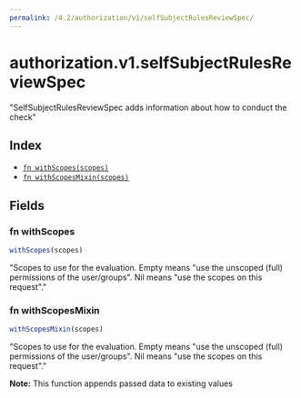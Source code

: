 ```yaml
---
permalink: /4.2/authorization/v1/selfSubjectRulesReviewSpec/
---
```


# authorization.v1.selfSubjectRulesReviewSpec

"SelfSubjectRulesReviewSpec adds information about how to conduct the check"

## Index

* [`fn withScopes(scopes)`](#fn-withscopes)
* [`fn withScopesMixin(scopes)`](#fn-withscopesmixin)

## Fields

### fn withScopes

```ts
withScopes(scopes)
```

"Scopes to use for the evaluation.  Empty means \"use the unscoped (full) permissions of the user/groups\". Nil means \"use the scopes on this request\"."

### fn withScopesMixin

```ts
withScopesMixin(scopes)
```

"Scopes to use for the evaluation.  Empty means \"use the unscoped (full) permissions of the user/groups\". Nil means \"use the scopes on this request\"."

**Note:** This function appends passed data to existing values